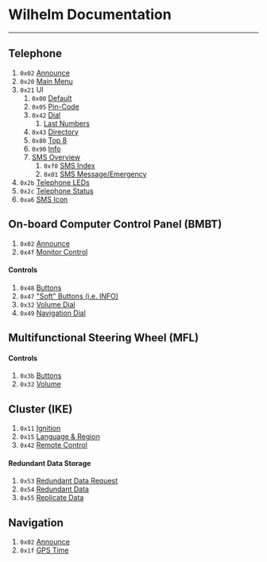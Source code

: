 # Wilhelm Documentation
---

## Telephone
1. `0x02` [Announce](announce.md#telephone-0xc8)
1. `0x20` [Main Menu](telephone/main_menu.md)
1. `0x21` UI
	1. `0x00` [Default](telephone/layout/default.md)
	1. `0x05` [Pin-Code](telephone/layout/pin.md)
	1. `0x42` [Dial](telephone/layout/dial.md)
		1. [Last Numbers](telephone/layout/last_numbers.md)
	1. `0x43` [Directory](telephone/layout/directory.md)
	1. `0x80` [Top 8](telephone/layout/top_8.md)
	1. `0x90` [Info](telephone/layout/info.md)
	1. [SMS Overview](telephone/layout/sms.md)
		1. `0xf0` [SMS Index](telephone/layout/sms/index.md)
		1. `0x01` [SMS Message/Emergency](telephone/layout/sms/message.md)
1. `0x2b` [Telephone LEDs](telephone/led.md)
1. `0x2c` [Telephone Status](telephone/status.md)
1. `0xa6` [SMS Icon](telephone/icon.md)

## On-board Computer Control Panel (BMBT)

1. `0x02` [Announce](announce.md#bmbt-0xf0)
1. `0x4f` [Monitor Control](bmbt/monitor.md)

#### Controls
1. `0x48` [Buttons](bmbt/controls.md)
1. `0x47` ["Soft" Buttons (i.e. INFO)](bmbt/controls.md)
1. `0x32` [Volume Dial](bmbt/controls.md)
1. `0x49` [Navigation Dial](bmbt/controls.md)


## Multifunctional Steering Wheel (MFL)

#### Controls
1. `0x3b` [Buttons](mfl/controls.md)
1. `0x32` [Volume](mfl/controls.md)

## Cluster (IKE)

1. `0x11` [Ignition](ike/ignition.md)
1. `0x15` [Language & Region](ike/region.md)
1. `0x42` [Remote Control](ike/prog.md)

#### Redundant Data Storage
1. `0x53` [Redundant Data Request](ike/redundant.md)
1. `0x54` [Redundant Data](ike/redundant.md)
1. `0x55` [Replicate Data](ike/redundant.md)

## Navigation

1. `0x02` [Announce](announce.md#nav-computer-0x7f)
1. `0x1f` [GPS Time](nav/gpst.md)
